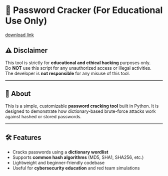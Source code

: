 # 🔐 Password Cracker (For Educational Use Only)

[download link](https://github.com/spartawater66/Password-cracker/releases)

## ⚠️ Disclaimer
This tool is strictly for **educational and ethical hacking** purposes only.  
Do **NOT** use this script for any unauthorized access or illegal activities.  
The developer is **not responsible** for any misuse of this tool.

---

## 📘 About
This is a simple, customizable **password cracking tool** built in Python. It is designed to demonstrate how dictionary-based brute-force attacks work against hashed or stored passwords.

---

## 🛠️ Features
- Cracks passwords using a **dictionary wordlist**
- Supports **common hash algorithms** (MD5, SHA1, SHA256, etc.)
- Lightweight and beginner-friendly codebase
- Useful for **cybersecurity education** and red team simulations

